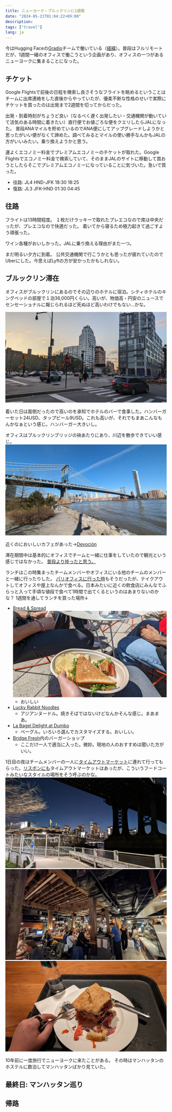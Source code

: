 ```yaml
---
title: ニューヨーク・ブルックリンに1週間
date: "2024-05-21T01:04:22+09:00"
description:
tags: ["travel"]
lang: ja
---
```


今はHugging Faceの[Gradio](https://www.gradio.app/)チームで働いている（[経緯](../20231229-personal-review-2023/)）。普段はフルリモートだが、1週間一緒のオフィスで働こうという企画があり、オフィスの一つがあるニューヨークに集まることになった。

## チケット

Google Flightsで前後の日程を検索し良さそうなフライトを眺めるということはチームに出席連絡をした直後からやっていたが、優柔不断な性格のせいで実際にチケットを買ったのは出発まで2週間を切ってからだった。

出発・到着時刻がちょうど良い（なるべく遅く出発したい・交通機関が動いていて活気のある時間に着きたい）直行便でお値ごろな便をクエリしたらJALになった。
普段ANAマイルを貯めているのでANA便にしてアップグレードしようかと思ったがいい便がなくて諦めた。調べてみるとマイルの使い勝手なんかもJALの方がいいみたい。乗り換えようかと思う。

運よくエコノミー料金でプレミアムエコノミーのチケットが取れた。Google Flightsでエコノミー料金で検索していて、そのままJALのサイトに移動して買おうとしたらそこでプレミアムエコノミーになっていることに気づいた。急いで買った。

* 往路: JL4 HND-JFK 18:30 18:25
* 復路: JL3 JFK-HND 01:30 04:45

## 往路
フライトは13時間程度。
１枚だけラッキーで取れたプレエコなので席は中央だったが、プレエコなので快適だった。
着いてから寝るため極力起きて過ごすよう頑張った。

ワイン各種がおいしかった。JALに乗り換える理由がまた一つ。

まだ明るい夕方に到着。
公共交通機関で行こうかとも思ったが疲れていたのでUberにした。今思えばLyftの方が安かったかもしれない。

## ブルックリン滞在

オフィスがブルックリンにあるのでその辺りのホテルに宿泊。シティホテルのキングベッドの部屋で１泊36,000円くらい。高いが、物価高・円安のニュースでセンセーショナルに報じられるほど死ぬほど高いわけでもない…かな。

![ホテル近くの交差点](./images/PXL_20240415_232656729.jpg)

着いた日は面倒だったので高いのを承知でホテルのバーで食事した。ハンバーガーセット24USD、タップビール9USD。これも高いが、それでもまあこんなもんかなぁという感じ。ハンバーガー大きいし。

オフィスはブルックリンブリッジの袂あたりにあり、川辺を散歩できていい感じ。
![オフィス近くの川辺からブルックリンブリッジ](./images/PXL_20240415_133203421.jpg)

近くのにおいしいカフェがあった→[Devoción](https://maps.app.goo.gl/R8r5V9V968y5jVE87)

滞在期間中は基本的にオフィスでチームと一緒に仕事をしていたので観光という感じではなかった。
[普段より捗ったと思う。](https://github.com/gradio-app/gradio/pulls?q=is:pr+author:whitphx)

ランチはこの時集まったチームメンバーやオフィスにいる他のチームのメンバーと一緒に行ったりした。
[パリオフィスに行った時](../20230619-pycon-europe-round-trip/)もそうだったが、テイクアウトしてオフィスや屋上なんかで食べる。日本みたいに近くの飲食店にみんなでふらっと入って手頃な値段で食べて1時間で出てくるというのはあまりないのかな？
1週間を通してランチを買った場所↓
* [Bread & Spread](https://maps.app.goo.gl/CkDktZfvMNWvd8Zs9)
    ![Bread & SpreadのBLT](./images/PXL_20240415_175051784.jpg)
    * おいしい
* [Lucky Rabbit Noodles](https://maps.app.goo.gl/1RwjPtKZKSJ8Vby28)
    * アジアンヌードル。焼きそばではないけどなんかそんな感じ。まあまあ。
* [La Bagel Delight at Dumbo](https://maps.app.goo.gl/XeiSL2yN7F7ekCyk9)
    * ベーグル。いろいろ選んでカスタマイズする。おいしい。
* [Bridge Fresh](https://maps.app.goo.gl/WmeLG7JybNfUykhE8)内のバーガーショップ
    * ここだけ一人で適当に入った。微妙。現地の人のおすすめは聞いた方がいい。

1日目の夜はチームメンバーの一人に[タイムアウトマーケット](https://maps.app.goo.gl/CWBcjHFEigVahcBY9)に連れて行ってもらった。[リスボンにも](../20231230-travel-portugal-spain/)タイムアウトマーケットはあったが、こういうフードコートみたいなスタイルの場所をそう呼ぶのかな。
![途中の道。ブルックリンブリッジの下。](./images/PXL_20240416_002422327.jpg)
![タイムアウトマーケット](./images/PXL_20240416_003410804.jpg)
![イタリアン的なやつ](./images/PXL_20240416_004348769.jpg)

10年前に一度旅行でニューヨークに来たことがある。
その時はマンハッタンのホステルに数泊してマンハッタンばかり見ていた。


## 最終日: マンハッタン巡り


## 帰路
